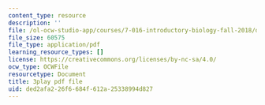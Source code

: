 ```yaml
---
content_type: resource
description: ''
file: /ol-ocw-studio-app/courses/7-016-introductory-biology-fall-2018/ded2afa226f6684f612a25338994d827_hDppkpYcBdg.pdf
file_size: 60575
file_type: application/pdf
learning_resource_types: []
license: https://creativecommons.org/licenses/by-nc-sa/4.0/
ocw_type: OCWFile
resourcetype: Document
title: 3play pdf file
uid: ded2afa2-26f6-684f-612a-25338994d827
---
```

